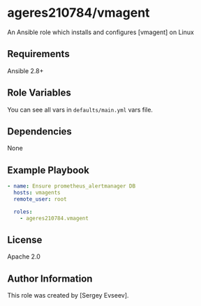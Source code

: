 # ageres210784/vmagent

An Ansible role which installs and configures [vmagent] on Linux

## Requirements

Ansible 2.8+

## Role Variables

You can see all vars in `defaults/main.yml` vars file.

## Dependencies

None

## Example Playbook

```yaml
- name: Ensure prometheus_alertmanager DB
  hosts: vmagents
  remote_user: root

  roles:
    - ageres210784.vmagent
```

## License

Apache 2.0

## Author Information

This role was created by [Sergey Evseev].

